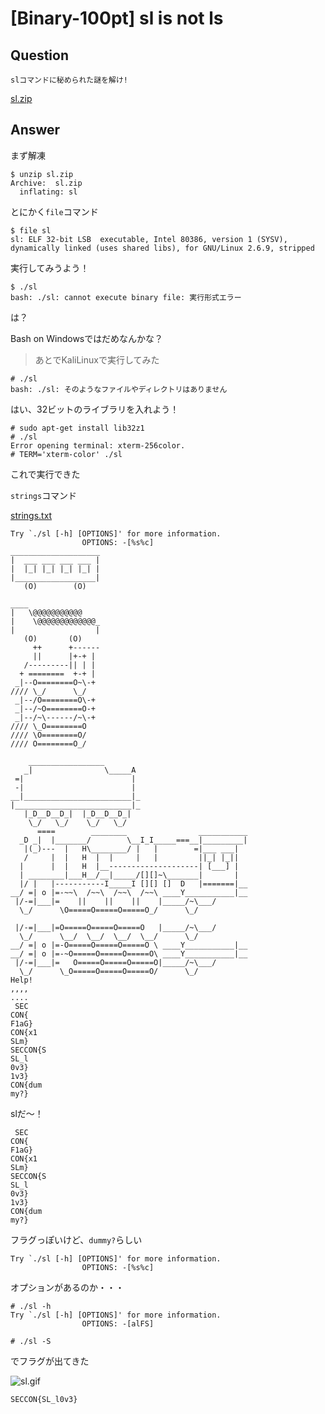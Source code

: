 # [Binary-100pt] sl is not ls

## Question

```plane
slコマンドに秘められた謎を解け!
```

[sl.zip](sl.zip)

## Answer

まず解凍

```plane
$ unzip sl.zip
Archive:  sl.zip
  inflating: sl
```

とにかく`file`コマンド

```plane
$ file sl
sl: ELF 32-bit LSB  executable, Intel 80386, version 1 (SYSV), dynamically linked (uses shared libs), for GNU/Linux 2.6.9, stripped
```

実行してみうよう！

```plane
$ ./sl
bash: ./sl: cannot execute binary file: 実行形式エラー
```

は？

Bash on Windowsではだめなんかな？

>あとでKaliLinuxで実行してみた

```plane
# ./sl
bash: ./sl: そのようなファイルやディレクトリはありません
```

はい、32ビットのライブラリを入れよう！

```plane
# sudo apt-get install lib32z1
# ./sl
Error opening terminal: xterm-256color.
# TERM='xterm-color' ./sl
```

これで実行できた

`strings`コマンド

[strings.txt](strings.txt)

```plane
Try `./sl [-h] [OPTIONS]' for more information.
                OPTIONS: -[%s%c]
____________________ 
|  ___ ___ ___ ___ | 
|  |_| |_| |_| |_| | 
|__________________| 
   (O)        (O)    
                     
____                 
|   \@@@@@@@@@@@     
|    \@@@@@@@@@@@@@_ 
|                  | 
   (O)       (O)     
     ++      +------ 
     ||      |+-+ |  
   /---------|| | |  
  + ========  +-+ |  
 _|--O========O~\-+  
//// \_/      \_/    
 _|--/O========O\-+  
 _|--/~O========O-+  
 _|--/~\------/~\-+  
//// \_O========O    
//// \O========O/    
//// O========O_/    
                              
    _________________         
   _|                \_____A  
 =|                        |  
 -|                        |  
__|________________________|_ 
|__________________________|_ 
   |_D__D__D_|  |_D__D__D_|   
    \_/   \_/    \_/   \_/    
      ====        ________                ___________ 
  _D _|  |_______/        \__I_I_____===__|_________| 
   |(_)---  |   H\________/ |   |        =|___ ___|   
   /     |  |   H  |  |     |   |         ||_| |_||   
  |      |  |   H  |__--------------------| [___] |   
  | ________|___H__/__|_____/[][]~\_______|       |   
  |/ |   |-----------I_____I [][] []  D   |=======|__ 
__/ =| o |=-~~\  /~~\  /~~\  /~~\ ____Y___________|__ 
 |/-=|___|=    ||    ||    ||    |_____/~\___/        
  \_/      \O=====O=====O=====O_/      \_/            
                                                      
 |/-=|___|=O=====O=====O=====O   |_____/~\___/        
  \_/      \__/  \__/  \__/  \__/      \_/            
__/ =| o |=-O=====O=====O=====O \ ____Y___________|__ 
__/ =| o |=-~O=====O=====O=====O\ ____Y___________|__ 
 |/-=|___|=   O=====O=====O=====O|_____/~\___/        
  \_/      \_O=====O=====O=====O/      \_/            
Help!
,,,,
....
 SEC
CON{
F1aG}
CON{x1
SLm}
SECCON{S
SL_l
0v3}
1v3}
CON{dum
my?}
```

slだ～！

```plane
 SEC
CON{
F1aG}
CON{x1
SLm}
SECCON{S
SL_l
0v3}
1v3}
CON{dum
my?}
```

フラグっぽいけど、`dummy?`らしい

```plane
Try `./sl [-h] [OPTIONS]' for more information.
                OPTIONS: -[%s%c]
```

オプションがあるのか・・・


```plane
# ./sl -h
Try `./sl [-h] [OPTIONS]' for more information.
                OPTIONS: -[alFS]
```

```plane
# ./sl -S
```

でフラグが出てきた

![sl.gif](sl.gif)

`SECCON{SL_l0v3}`